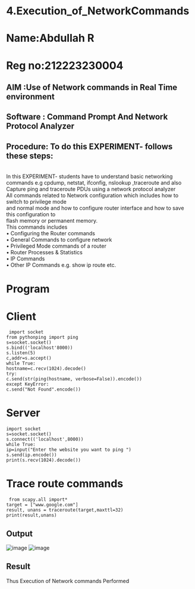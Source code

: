 # 4.Execution_of_NetworkCommands
# Name:Abdullah R
# Reg no:212223230004
## AIM :Use of Network commands in Real Time environment
## Software : Command Prompt And Network Protocol Analyzer
## Procedure: To do this EXPERIMENT- follows these steps:
<BR>
In this EXPERIMENT- students have to understand basic networking commands e.g cpdump, netstat, ifconfig, nslookup ,traceroute and also Capture ping and traceroute PDUs using a network protocol analyzer 
<BR>
All commands related to Network configuration which includes how to switch to privilege mode
<BR>
and normal mode and how to configure router interface and how to save this configuration to
<BR>
flash memory or permanent memory.
<BR>
This commands includes
<BR>
• Configuring the Router commands
<BR>
• General Commands to configure network
<BR>
• Privileged Mode commands of a router 
<BR>
• Router Processes & Statistics
<BR>
• IP Commands
<BR>
• Other IP Commands e.g. show ip route etc.
<BR>

# Program
# Client
```
 import socket 
from pythonping import ping 
s=socket.socket() 
s.bind(('localhost'8000)) 
s.listen(5) 
c,addr=s.accept() 
while True: 
hostname=c.recv(1024).decode() 
try: 
c.send(str(ping(hostname, verbose=False)).encode()) 
except KeyError: 
c.send("Not Found".encode())
```
# Server
```
import socket 
s=socket.socket() 
s.connect(('localhost',8000)) 
while True: 
ip=input("Enter the website you want to ping ") 
s.send(ip.encode()) 
print(s.recv(1024).decode())
```
# Trace route commands
```
 from scapy.all import*     
target = ["www.google.com"]     
result, unans = traceroute(target,maxttl=32) 
print(result,unans)
```


## Output
![image](https://github.com/user-attachments/assets/b9c523ef-a994-45e3-aa7c-186f67c24647)
![image](https://github.com/user-attachments/assets/a5b5bfac-7b5f-40a4-9011-26638f01c6bb)



## Result
Thus Execution of Network commands Performed 
